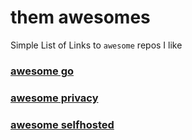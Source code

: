 # them awesomes
Simple List of Links to `awesome` repos I like


### [awesome go](https://github.com/avelino/awesome-go)


### [awesome privacy](https://github.com/pluja/awesome-privacy)


### [awesome selfhosted](https://github.com/awesome-selfhosted/awesome-selfhosted)
